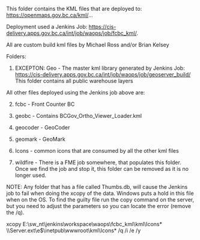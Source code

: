This folder contains the KML files that are deployed to:  https://openmaps.gov.bc.ca/kml/...

Deployment used a Jenkins Job: https://cis-delivery.apps.gov.bc.ca/int/job/waops/job/fcbc_kml/. 

All are custom build kml files by Michael Ross and/or Brian Kelsey

Folders:
1. EXCEPTON: Geo - The master kml library generated by Jenkins Job: https://cis-delivery.apps.gov.bc.ca/int/job/waops/job/geoserver_build/
   This folder contains all public warehouse layers

All other files deployed using the Jenkins job above are:

2. fcbc - Front Counter BC

3. geobc - Contains BCGov_Ortho_Viewer_Loader.kml

4. geocoder - GeoCoder

5. geomark - GeoMark

6. Icons - common icons that are consumed by all the other kml files

7. wildfire - There is a FME job somewhere, that populates this folder. Once we find the job and stop it, this folder can be removed as it is no longer used.

NOTE: Any folder that has a file called Thumbs.db, will cause the Jenkins job to fail when doing the xcopy of the data.  Windows puts a hold in this file when on the OS.
To find the guilty file run the copy command on the server, but you need to adjust the parameters so you can locate the error (remove the /q).

xcopy E:\sw_nt\jenkins\workspace\waops\fcbc_kml\kml\Icons\* \\\\Server.ext\e$\inetpub\wwwroot\kml\Icons\*  /q /i /e /y
